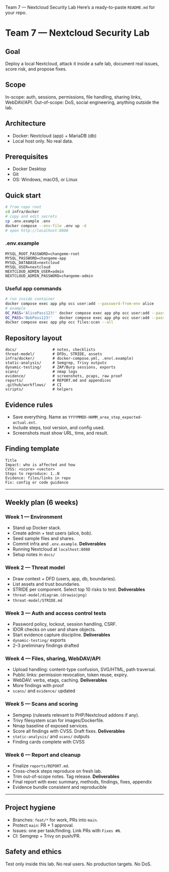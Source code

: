 Team 7 — Nextcloud Security Lab
Here’s a ready-to-paste `README.md` for your repo.

# Team 7 — Nextcloud Security Lab

## Goal

Deploy a local Nextcloud, attack it inside a safe lab, document real issues, score risk, and propose fixes.

## Scope

In-scope: auth, sessions, permissions, file handling, sharing links, WebDAV/API.
Out-of-scope: DoS, social engineering, anything outside the lab.

## Architecture

* Docker: Nextcloud (app) + MariaDB (db)
* Local host only. No real data.

## Prerequisites

* Docker Desktop
* Git
* OS: Windows, macOS, or Linux

## Quick start

```bash
# from repo root
cd infra/docker
# copy and edit secrets
cp .env.example .env
docker compose --env-file .env up -d
# open http://localhost:8080
```

### .env.example

```env
MYSQL_ROOT_PASSWORD=changeme-root
MYSQL_PASSWORD=changeme-app
MYSQL_DATABASE=nextcloud
MYSQL_USER=nextcloud
NEXTCLOUD_ADMIN_USER=admin
NEXTCLOUD_ADMIN_PASSWORD=changeme-admin
```

### Useful app commands

```bash
# run inside container
docker compose exec app php occ user:add --password-from-env alice
# example
OC_PASS='AlicePass123!' docker compose exec app php occ user:add --password-from-env alice
OC_PASS='BobPass123!'   docker compose exec app php occ user:add --password-from-env bob
docker compose exec app php occ files:scan --all
```

## Repository layout

```
docs/                # notes, checklists
threat-model/        # DFDs, STRIDE, assets
infra/docker/        # docker-compose.yml, .env(.example)
static-analysis/     # Semgrep, Trivy outputs
dynamic-testing/     # ZAP/Burp sessions, exports
scans/               # nmap logs
evidence/            # screenshots, pcaps, raw proof
reports/             # REPORT.md and appendices
.github/workflows/   # CI
scripts/             # helpers
```

## Evidence rules

* Save everything. Name as `YYYYMMDD-HHMM_area_step_expected-actual.ext`.
* Include steps, tool version, and config used.
* Screenshots must show URL, time, and result.

## Finding template

```
Title
Impact: who is affected and how
CVSS: <score> <vector>
Steps to reproduce: 1..N
Evidence: files/links in repo
Fix: config or code guidance
```

---

## Weekly plan (6 weeks)

### Week 1 — Environment

* Stand up Docker stack.
* Create admin + test users (alice, bob).
* Seed sample files and shares.
* Commit infra and `.env.example`.
  **Deliverables**
* Running Nextcloud at `localhost:8080`
* Setup notes in `docs/`

### Week 2 — Threat model

* Draw context + DFD (users, app, db, boundaries).
* List assets and trust boundaries.
* STRIDE per component. Select top 10 risks to test.
  **Deliverables**
* `threat-model/diagram.(drawio|png)`
* `threat-model/STRIDE.md`

### Week 3 — Auth and access control tests

* Password policy, lockout, session handling, CSRF.
* IDOR checks on user and share objects.
* Start evidence capture discipline.
  **Deliverables**
* `dynamic-testing/` exports
* 2–3 preliminary findings drafted

### Week 4 — Files, sharing, WebDAV/API

* Upload handling: content-type confusion, SVG/HTML, path traversal.
* Public links: permission revocation, token reuse, expiry.
* WebDAV: verbs, etags, caching.
  **Deliverables**
* More findings with proof
* `scans/` and `evidence/` updated

### Week 5 — Scans and scoring

* Semgrep (rulesets relevant to PHP/Nextcloud addons if any).
* Trivy filesystem scan for images/Dockerfile.
* Nmap baseline of exposed services.
* Score all findings with CVSS. Draft fixes.
  **Deliverables**
* `static-analysis/` and `scans/` outputs
* Finding cards complete with CVSS

### Week 6 — Report and cleanup

* Finalize `reports/REPORT.md`.
* Cross-check steps reproduce on fresh lab.
* Trim out-of-scope notes. Tag release.
  **Deliverables**
* Final report with exec summary, methods, findings, fixes, appendix
* Evidence bundle consistent and reproducible

---

## Project hygiene

* Branches: `feat/*` for work, PRs into `main`.
* Protect `main`: PR + 1 approval.
* Issues: one per task/finding. Link PRs with `Fixes #N`.
* CI: Semgrep + Trivy on push/PR.

## Safety and ethics

Test only inside this lab. No real users. No production targets. No DoS.


